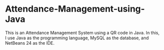 # Attendance-Management-using-Java
This is an Attendance Management System using a QR code in Java. In this, I use Java as the programming language, MySQL as the database, and NetBeans 24 as the IDE.
